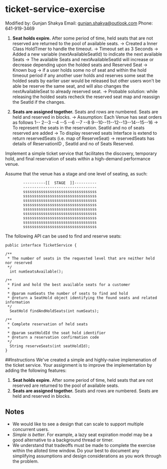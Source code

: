 # ticket-service-exercise
Modified by: Gunjan Shakya
Email: gunjan.shakya@outlook.com
Phone: 641-919-3469

1. **Seat holds expire.**  After some period of time, held seats that are not reserved are returned to the pool of available seats.
	-> Created a Inner Class HoldTimer to handle the timeout. 
	-> Timeout set as 3 Seconds	
	-> Added a new variable (nextAvailableSeatId) to indicate the next available Seats
	-> The available Seats and nextAvailableSeatId will increase or decrease depending upon the holded seats and Reserved Seat
	-> Known bug 
		-> if a user holds some no of seat and within the hold timeout period if any another user holds and reserves some seat
		   the holded seats by earlier user would be released but other users won't be able be reserve the same seat, and will also 
		   changes the nextAvailableSeat to already reserved seat.
		-> Probable solution: while releasing the holded seats recheck the reserved seat map and reassign the SeatId if the changes.
	
2. **Seats are assigned together.** Seats and rows are numbered. Seats are held and reserved in blocks. 
	-> Assumption: Each Venue has seat orders as follows
				1-- 2--3 --4 --5 --6 --7 --8
				9--10--11--12--13--14--15--16
	-> To represent the seats in the reservation. SeatId and no of seats reserved are added
	-> To display reserved seats Interface is extend to return reservedSeats (i.e. map of ReserveSeat)
	-> reservedSeats has details of ReservationID , SeatId and no of Seats Reserved.


Implement a simple ticket service that facilitates the discovery, temporary hold, and final reservation of seats within a high-demand performance venue.

Assume that the venue has a stage and one level of seating, as such:

````
        ----------[[  STAGE  ]]----------
        ---------------------------------
        sssssssssssssssssssssssssssssssss
        sssssssssssssssssssssssssssssssss
        sssssssssssssssssssssssssssssssss
        sssssssssssssssssssssssssssssssss
        sssssssssssssssssssssssssssssssss
        sssssssssssssssssssssssssssssssss
        sssssssssssssssssssssssssssssssss
        sssssssssssssssssssssssssssssssss
        sssssssssssssssssssssssssssssssss
````


The following API can be used to find and reserve seats:

````
public interface TicketService {

/**
 * The number of seats in the requested level that are neither held nor reserved
 */
  int numSeatsAvailable();

/**
 * Find and hold the best available seats for a customer
 * 
 * @param numSeats the number of seats to find and hold
 * @return a SeatHold object identifying the found seats and related information 
 */
  SeatHold findAndHoldSeats(int numSeats);

/**
 * Complete reservation of held seats
 * 
 * @param seatHoldId the seat hold identifier
 * @return a reservation confirmation code 
 */  
  String reserveSeats(int seatHoldId);
}

````

##Instructions
We've created a simple and highly-naive implemenation of the ticket service.
Your assignment is to improve the implementation by adding the following features:

1. **Seat holds expire.**  After some period of time, held seats that are not reserved are returned to the pool of available seats.
2. **Seats are assigned together.** Seats and rows are numbered. Seats are held and reserved in blocks. 

## Notes
* We would like to see a design that can scale to support multiple concurrent users. 
* *Simple is better*. For example, a lazy seat expiration model may be a good alternative to a background thread or timer.
* We understand that tradeoffs must be made to complete the exercise within the alloted time window. Do your best to document any simplifying assumptions and design considerations as you work through the problem.
